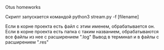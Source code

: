Otus homeworks

Скрипт запускается командой python3 stream.py -f [filename]

Если в корне проекта есть файл с этим именем, обрабатывается он.
Если в корне проекта есть папка с таким названием,
обрабатываются все файлы из нее с расширением ".log" 
Вывод в терминал и в файлы с расширением ".res"
